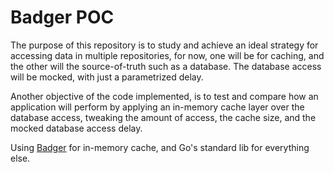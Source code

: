 # Badger POC

The purpose of this repository is to study and achieve an ideal strategy for accessing data in multiple repositories, for now, one will be for caching, and the other will the source-of-truth such as a database. The database access will be mocked, with just a parametrized delay. 

Another objective of the code implemented, is to test and compare how an application will perform by applying an in-memory cache layer over the database access, tweaking the amount of access, the cache size, and the mocked database access delay.

Using [Badger](https://github.com/dgraph-io/badger) for in-memory cache, and Go's standard lib for everything else.